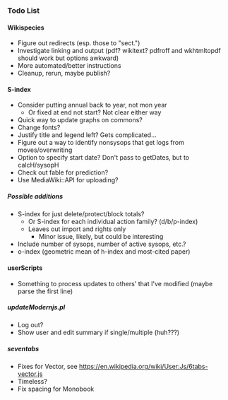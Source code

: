 ### Todo List
#### Wikispecies
* Figure out redirects (esp. those to "sect.")
* Investigate linking and output (pdf?  wikitext?  pdfroff and wkhtmltopdf should work but options awkward)
* More automated/better instructions
* Cleanup, rerun, maybe publish?

#### S-index
* Consider putting annual back to year, not mon year
    * Or fixed at end not start?  Not clear either way
* Quick way to update graphs on commons?
* Change fonts?
* Justify title and legend left?  Gets complicated...
* Figure out a way to identify nonsysops that get logs from moves/overwriting
* Option to specify start date?  Don't pass to getDates, but to calcH/sysopH
* Check out fable for prediction?
* Use MediaWiki::API for uploading?

##### Possible additions
* S-index for just delete/protect/block totals?
    * Or S-index for each individual action family? (d/b/p-index)
    * Leaves out import and rights only
        * Minor issue, likely, but could be interesting
* Include number of sysops, number of active sysops, etc.?
* o-index (geometric mean of h-index and most-cited paper)

#### userScripts
* Something to process updates to others' that I've modified (maybe parse the first line)
##### updateModernjs.pl
* Log out?
* Show user and edit summary if single/multiple (huh???)
##### seventabs
* Fixes for Vector, see https://en.wikipedia.org/wiki/User:Js/6tabs-vector.js
* Timeless?
* Fix spacing for Monobook
